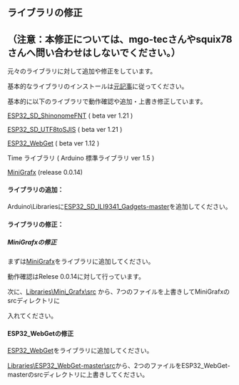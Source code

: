 ## ライブラリの修正
## （注意：本修正については、mgo-tecさんやsquix78さんへ問い合わせはしないでください。）

元々のライブラリに対して追加や修正をしています。

基本的なライブラリのインストールは[元記事](https://www.mgo-tec.com/blog-entry-4news-oled-scroll-esp32-dualcore-multitask.html)に従ってください。

基本的に以下のライブラリで動作確認や追加・上書き修正しています。

[ESP32_SD_ShinonomeFNT](https://github.com/mgo-tec/ESP32_SD_ShinonomeFNT)  ( beta ver 1.21 )

[ESP32_SD_UTF8toSJIS](https://github.com/mgo-tec/ESP32_SD_UTF8toSJIS)  ( beta ver 1.21 )

[ESP32_WebGet](https://github.com/mgo-tec/ESP32_WebGet) ( beta ver 1.12 )

Time ライブラリ ( Arduino 標準ライブラリ ver 1.5 )

[MiniGrafx](https://github.com/squix78/minigrafx) (release 0.0.14)



#### ライブラリの追加：

Arduino\Librariesに[ESP32_SD_ILI9341_Gadgets-master](https://github.com/YMita2017/Yahoo5NewsViewWithWeather/tree/master/Libraries/ESP32_SD_ILI9341_Gadgets-master)を追加してください。



#### ライブラリの修正：

##### MiniGrafxの修正

まずは[MiniGrafx](https://github.com/squix78/minigrafx)をライブラリに追加してください。

動作確認はRelese 0.0.14に対して行っています。

次に、[Libraries\Mini_Grafx\src](https://github.com/YMita2017/Yahoo5NewsViewWithWeather/tree/master/Libraries/Mini_Grafx/src) から、7つのファイルを上書きしてMiniGrafxのsrcディレクトリに

入れてください。


#### ESP32_WebGetの修正

[ESP32_WebGet](https://github.com/mgo-tec/ESP32_WebGet)をライブラリに追加してください。

[Libraries\ESP32_WebGet-master\src](https://github.com/YMita2017/Yahoo5NewsViewWithWeather/tree/master/Libraries/ESP32_WebGet-master/src)から、2つのファイルをESP32_WebGet-masterのsrcディレクトリに上書きしてください。
